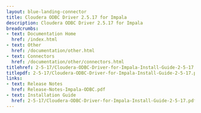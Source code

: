 ```yaml
---
layout: blue-landing-connector
title: Cloudera ODBC Driver 2.5.17 for Impala
description: Cloudera ODBC Driver 2.5.17 for Impala
breadcrumbs:
- text: Documentation Home
  href: /index.html
- text: Other
  href: /documentation/other.html
- text: Connectors
  href: /documentation/other/connectors.html
titlehref: 2-5-17/Cloudera-ODBC-Driver-for-Impala-Install-Guide-2-5-17.pdf
titlepdf: 2-5-17/Cloudera-ODBC-Driver-for-Impala-Install-Guide-2-5-17.pdf
links:
- text: Release Notes
  href: Release-Notes-Impala-ODBC.pdf
- text: Installation Guide
  href: 2-5-17/Cloudera-ODBC-Driver-for-Impala-Install-Guide-2-5-17.pdf
---
```

